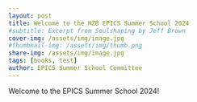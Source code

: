 ```yaml
---
layout: post
title: Welcome to the HZB EPICS Summer School 2024
#subtitle: Excerpt from Soulshaping by Jeff Brown
cover-img: /assets/img/image.jpg
#thumbnail-img: /assets/img/thumb.png
share-img: /assets/img/image.jpg
tags: [books, test]
author: EPICS Summer School Committee
---
```


Welcome to the EPICS Summer School 2024!